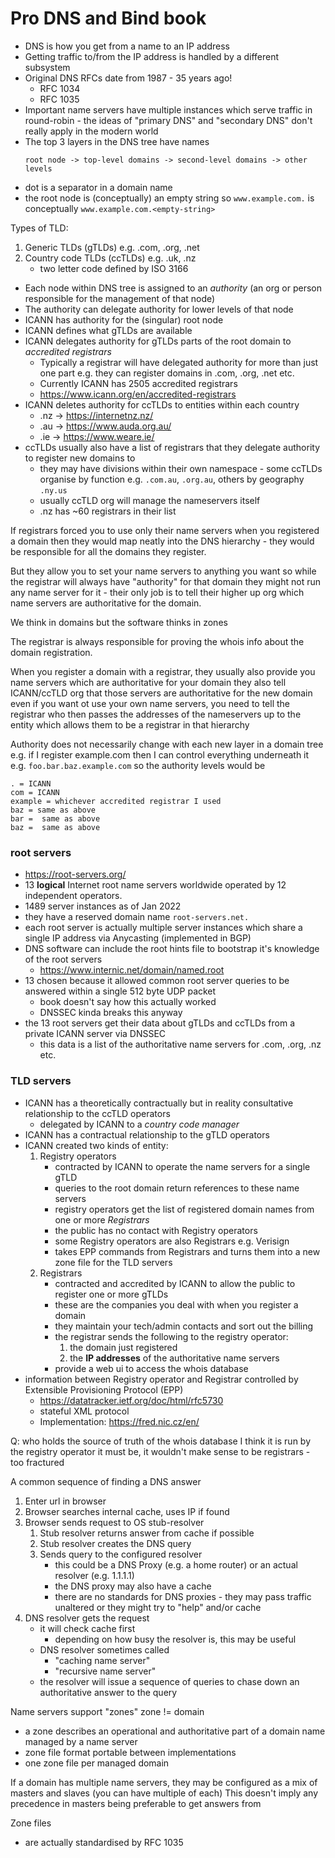 # Pro DNS and Bind book

* DNS is how you get from a name to an IP address
* Getting traffic to/from the IP address is handled by a different subsystem
* Original DNS RFCs date from 1987 - 35 years ago!
    * RFC 1034
    * RFC 1035
* Important name servers have multiple instances which serve traffic in round-robin - the ideas of "primary DNS" and "secondary DNS" don't really apply in the modern world
* The top 3 layers in the DNS tree have names
    ```
    root node -> top-level domains -> second-level domains -> other levels
    ```
* dot is a separator in a domain name
* the root node is (conceptually) an empty string so `www.example.com.` is conceptually `www.example.com.<empty-string>`

Types of TLD:

1. Generic TLDs (gTLDs) e.g. .com, .org, .net
2. Country code TLDs (ccTLDs) e.g. .uk, .nz
    * two letter code defined by ISO 3166

* Each node within DNS tree is assigned to an _authority_ (an org or person responsible for the management of that node)
* The authority can delegate authority for lower levels of that node
* ICANN has authority for the (singular) root node
* ICANN defines what gTLDs are available
* ICANN delegates authority for gTLDs parts of the root domain to _accredited registrars_
    * Typically a registrar will have delegated authority for more than just one part e.g. they can register domains in .com, .org, .net etc.
    * Currently ICANN has 2505 accredited registrars
    * https://www.icann.org/en/accredited-registrars
* ICANN deletes authority for ccTLDs to entities within each country
    * .nz -> https://internetnz.nz/
    * .au -> https://www.auda.org.au/
    * .ie -> https://www.weare.ie/
* ccTLDs usually also have a list of registrars that they delegate authority to register new domains to
  * they may have divisions within their own namespace - some ccTLDs organise by function e.g. `.com.au`, `.org.au`, others by geography `.ny.us`
  * usually ccTLD org will manage the nameservers itself
  * .nz has ~60 registrars in their list

If registrars forced you to use only their name servers when you registered a
domain then they would map neatly into the DNS hierarchy - they would be
responsible for all the domains they register.

But they allow you to set  your name servers to anything you want so while the
registrar will always have "authority" for that domain they might not run any
name server for it - their only job is to tell their higher up org which name
servers are authoritative for the domain.

We think in domains but the software thinks in zones

The registrar is always responsible for proving the whois info about the domain registration.

When you register a domain with a registrar, they usually also provide you name servers which are authoritative for your domain
they also tell ICANN/ccTLD org that those servers are authoritative for the new domain
even if you want ot use your own name servers, you need to tell the registrar who then passes the addresses of the nameservers up to the entity which allows them to be a registrar in that hierarchy

Authority does not necessarily change with each new layer in a domain tree e.g. if I register example.com then I can control everything underneath it e.g. `foo.bar.baz.example.com` so the authority levels would be

    . = ICANN
    com = ICANN
    example = whichever accredited registrar I used
    baz = same as above
    bar =  same as above
    baz =  same as above


### root servers

* https://root-servers.org/
* 13 **logical** Internet root name servers worldwide operated by 12 independent operators.
* 1489 server instances as of Jan 2022
* they have a reserved domain name `root-servers.net.`
* each root server is actually multiple server instances which share a single IP address via Anycasting (implemented in BGP)
* DNS software can include the root hints file to bootstrap it's knowledge of the root servers
    * https://www.internic.net/domain/named.root
* 13 chosen because it allowed common root server queries to be answered within a single 512 byte UDP packet
    * book doesn't say how this actually worked
    * DNSSEC kinda breaks this anyway
* the 13 root servers get their data about gTLDs and ccTLDs from a private ICANN server via DNSSEC
    * this data is a list of the authoritative name servers for .com, .org, .nz etc.

### TLD servers

* ICANN has a theoretically contractually but in reality consultative relationship to the ccTLD operators
    * delegated by ICANN to a _country code manager_
* ICANN has a contractual relationship to the gTLD operators
* ICANN created two kinds of entity:
    1. Registry operators
        * contracted by ICANN to operate the name servers for a single gTLD
        * queries to the root domain return references to these name servers
        * registry operators get the list of registered domain names from one or more _Registrars_
        * the public has no contact with Registry operators
        * some Registry operators are also Registrars e.g. Verisign
        * takes EPP commands from Registrars and turns them into a new zone file for the TLD servers
    1. Registrars
        * contracted and accredited by ICANN to allow the public to register one or more gTLDs
        * these are the companies you deal with when you register a domain
        * they maintain your tech/admin contacts and sort out the billing
        * the registrar sends the following to the registry operator:
            1. the domain just registered
            2. the **IP addresses** of the authoritative name servers
        * provide a web ui to access the whois database
* information between Registry operator and Registrar controlled by Extensible Provisioning Protocol (EPP)
    * https://datatracker.ietf.org/doc/html/rfc5730
    * stateful XML protocol
    * Implementation: https://fred.nic.cz/en/

Q: who holds the source of truth of the whois database
    I think it is run by the registry operator
    it must be, it wouldn't make sense to be registrars - too fractured

A common sequence of finding a DNS answer

1. Enter url in browser
1. Browser searches internal cache, uses IP if found
1. Browser sends request to OS stub-resolver
   1. Stub resolver returns answer from cache if possible
   2. Stub resolver creates the DNS query
   3. Sends query to the configured resolver
      * this could be a DNS Proxy (e.g. a home router) or an actual resolver (e.g. 1.1.1.1)
      * the DNS proxy may also have a cache
      * there are no standards for DNS proxies - they may pass traffic unaltered or they might try to "help" and/or cache
2. DNS resolver gets the request
    * it will check cache first
        * depending on how busy the resolver is, this may be useful
    * DNS resolver sometimes called
        * "caching name server"
        * "recursive name server"
    * the resolver will issue a sequence of queries to chase down an authoritative answer to the query


Name servers support "zones"
zone != domain
* a zone describes an operational and authoritative part of a domain name managed by a name server
* zone file format portable between implementations
* one zone file per managed domain

If a domain has multiple name servers, they may be configured as a mix of masters and slaves (you can have multiple of each)
This doesn't imply any precedence in masters being preferable to get answers from

Zone files

* are actually standardised by RFC 1035

